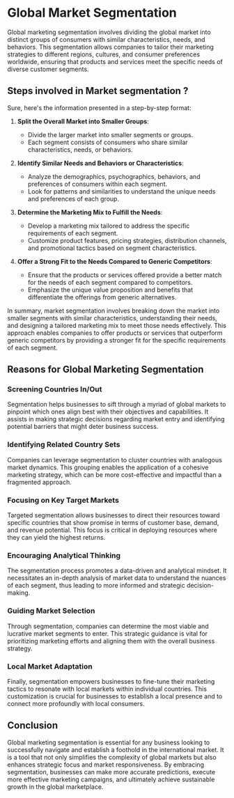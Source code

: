 # Global Market Segmentation
Global marketing segmentation involves dividing the global market into distinct groups of consumers with similar characteristics, needs, and behaviors. This segmentation allows companies to tailor their marketing strategies to different regions, cultures, and consumer preferences worldwide, ensuring that products and services meet the specific needs of diverse customer segments.

## Steps involved in  Market segmentation ?

Sure, here's the information presented in a step-by-step format:

1. **Split the Overall Market into Smaller Groups**:
   - Divide the larger market into smaller segments or groups.
   - Each segment consists of consumers who share similar characteristics, needs, or behaviors.

2. **Identify Similar Needs and Behaviors or Characteristics**:
   - Analyze the demographics, psychographics, behaviors, and preferences of consumers within each segment.
   - Look for patterns and similarities to understand the unique needs and preferences of each group.

3. **Determine the Marketing Mix to Fulfill the Needs**:
   - Develop a marketing mix tailored to address the specific requirements of each segment.
   - Customize product features, pricing strategies, distribution channels, and promotional tactics based on segment characteristics.

4. **Offer a Strong Fit to the Needs Compared to Generic Competitors**:
   - Ensure that the products or services offered provide a better match for the needs of each segment compared to competitors.
   - Emphasize the unique value proposition and benefits that differentiate the offerings from generic alternatives.

In summary, market segmentation involves breaking down the market into smaller segments with similar characteristics, understanding their needs, and designing a tailored marketing mix to meet those needs effectively. This approach enables companies to offer products or services that outperform generic competitors by providing a stronger fit for the specific requirements of each segment.



## Reasons for Global Marketing Segmentation

### Screening Countries In/Out
Segmentation helps businesses to sift through a myriad of global markets to pinpoint which ones align best with their objectives and capabilities. It assists in making strategic decisions regarding market entry and identifying potential barriers that might deter business success.

### Identifying Related Country Sets
Companies can leverage segmentation to cluster countries with analogous market dynamics. This grouping enables the application of a cohesive marketing strategy, which can be more cost-effective and impactful than a fragmented approach.

### Focusing on Key Target Markets
Targeted segmentation allows businesses to direct their resources toward specific countries that show promise in terms of customer base, demand, and revenue potential. This focus is critical in deploying resources where they can yield the highest returns.

### Encouraging Analytical Thinking
The segmentation process promotes a data-driven and analytical mindset. It necessitates an in-depth analysis of market data to understand the nuances of each segment, thus leading to more informed and strategic decision-making.

### Guiding Market Selection
Through segmentation, companies can determine the most viable and lucrative market segments to enter. This strategic guidance is vital for prioritizing marketing efforts and aligning them with the overall business strategy.

### Local Market Adaptation
Finally, segmentation empowers businesses to fine-tune their marketing tactics to resonate with local markets within individual countries. This customization is crucial for businesses to establish a local presence and to connect more profoundly with local consumers.

## Conclusion
Global marketing segmentation is essential for any business looking to successfully navigate and establish a foothold in the international market. It is a tool that not only simplifies the complexity of global markets but also enhances strategic focus and market responsiveness. By embracing segmentation, businesses can make more accurate predictions, execute more effective marketing campaigns, and ultimately achieve sustainable growth in the global marketplace.

